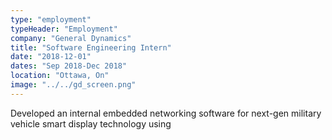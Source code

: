 ```yaml
---
type: "employment"
typeHeader: "Employment"
company: "General Dynamics"
title: "Software Engineering Intern"
date: "2018-12-01"
dates: "Sep 2018-Dec 2018"
location: "Ottawa, On"
image: "../../gd_screen.png"
---
```


Developed an internal embedded networking software for next-gen military vehicle smart display technology using
